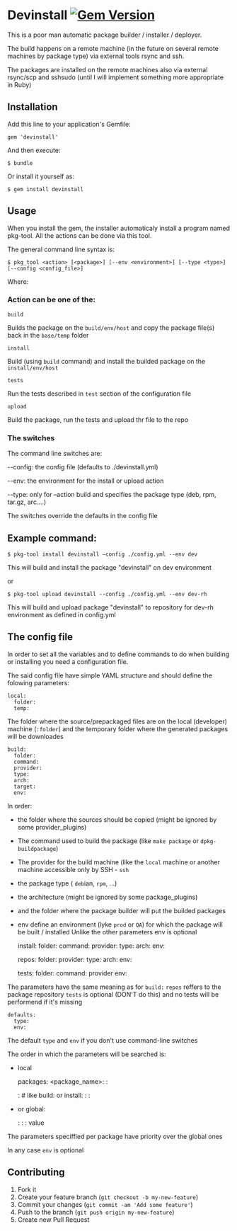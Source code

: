﻿# Devinstall  [![Gem Version][GV img]][Gem Version]

[Gem Version]: https://rubygems.org/gems/devinstall

[GV img]: https://badge.fury.io/rb/devinstall.png

This is a poor man automatic package builder / installer / deployer.

The build happens on a remote machine (in the future on several remote machines by package type)
via external tools rsync and ssh.

The packages are installed on the remote machines also via external rsync/scp and sshsudo
(until I will implement something more appropriate in Ruby)

## Installation

Add this line to your application's Gemfile:

    gem 'devinstall'

And then execute:

    $ bundle

Or install it yourself as:

    $ gem install devinstall

## Usage

When you install the gem, the installer automaticaly install a program named pkg-tool. 
All the actions can be done via this tool.

The general command line syntax is:

	$ pkg_tool <action> [<package>] [--env <environment>] [--type <type>] [--config <config_file>]

Where:

### Action can be one of the:

    build

Builds the package on the `build/env/host` and copy the package file(s) back in the `base/temp` folder

    install

Build (using `build` command) and install the builded package on the `install/env/host`

    tests

Run the tests described in `test` section of the configuration file

    upload

Build the package, run the tests and upload thr file to the repo

### The switches

The command line switches are:

  --config: the config file (defaults to ./devinstall.yml)

  --env: the environment for the install or upload action

  --type: only for –action build and specifies the package type (deb, rpm, tar.gz, arc....)

The switches override the defaults in the config file

## Example command:

    $ pkg-tool install devinstall –config ./config.yml --env dev

This will build and install the package "devinstall" on dev environment

or

    $ pkg-tool upload devinstall --config ./config.yml --env dev-rh

This will build and upload package "devinstall" to repository for dev-rh environment as defined in config.yml

## The config file

In order to set all the variables and to define commands to do when building or installing you need a configuration file.

The said config file have simple YAML structure and should define the folowing parameters:

    local:    
      folder:
      temp:

The folder where the source/prepackaged files are on the local (developer) machine (`:folder`) and the
temporary folder where the generated packages will be downloades

    build:
      folder: 
      command:
      provider:
      type:
      arch:
      target:
      env:

In order:

  - the folder where the sources should be copied (might be ignored by some provider_plugins)

  - The command used to build the package (like `make package` or `dpkg-buildpackage`)

  - The provider for the build machine (like the `local` machine or another machine
  accessible only by SSH - `ssh` 

  - the package type ( `deb`ian, `rpm`, ...)

  - the architecture (might be ignored by some package_plugins)

  - and the folder where the package builder will put the builded packages

  - env define an environment (lyke `prod` or `QA`) for which the package will be built / installed
  Unlike the other parameters env is optional 
  
    install:
      folder:
      command:
      provider:
      type:
      arch:
      env:		
    
    repos:
      folder:
      provider:
      type:
      arch:
      env:
    
    tests:
      folder:
      command:
      provider
      env:
              
 The parameters have the same meaning as for `build:`
 `repos` reffers to the package repository
 `tests` is optional (DON'T do this) and no tests will be performend if it's missing

    defaults:
      type:
      env:
              
The default `type` and `env` if you don't use command-line switches


The order in which the parameters will be searched is:

  - local
  
    packages:
      <package_name>:
        <type>:
          <section>:  # like build: or install:
            <env>:
              <parameter>: <value>
            
              
  - or global:

      <section>:
        <env>:
          <parameter>: value

The parameters speciffied per package have priority over the global ones

In any case `env` is optional

## Contributing

1. Fork it
2. Create your feature branch (`git checkout -b my-new-feature`)
3. Commit your changes (`git commit -am 'Add some feature'`)
4. Push to the branch (`git push origin my-new-feature`)
5. Create new Pull Request
